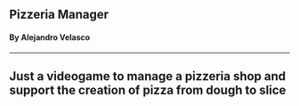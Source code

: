 ## Pizzeria Manager
#### By Alejandro Velasco
---
Just a videogame to manage a pizzeria shop and support the creation of pizza from dough to slice
---
